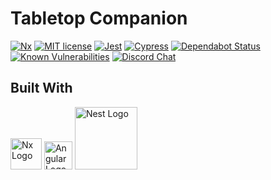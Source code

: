 # Tabletop Companion

[![Nx](https://img.shields.io/badge/Built%20With-Nx-blueviolet.svg?style=plastic)](https://nx.dev/getting-started/what-is-nx)
[![MIT license](https://img.shields.io/badge/License-MIT-brightgreen.svg?style=plastic)](http://opensource.org/licenses/MIT)
[![Jest](https://img.shields.io/badge/Tested%20With-Jest-maroon.svg?style=plastic)](https://jestjs.io)
[![Cypress](https://img.shields.io/badge/Tested%20With-Cypress-2e3138.svg?style=plastic)](https://www.cypress.io)
[![Dependabot Status](https://api.dependabot.com/badges/status?host=github&repo=jmcdo29/zeldaPlay)](https://dependabot.com)
[![Known Vulnerabilities](https://snyk.io/test/github/jmcdo29/zeldaPlay/badge.svg?targetFile=package.json)](https://snyk.io/test/github/jmcdo29/zeldaPlay?targetFile=package.json)
[![Discord Chat](https://img.shields.io/badge/chat%20on-Discord-blue.svg?style=plastic)](https://discord.gg/hGuDEgG 'Discord Chat')


## Built With

<a href="https://https://nx.dev/getting-started/what-is-nx" align="left"><img src="https://raw.githubusercontent.com/nrwl/nx/master/nx-logo.png" width="50" alt="Nx Logo"></a>
<a href="https://angular.io"><img src="https://angular.io/assets/imagxt.es/logos/angular/angular.svg" width=45 alt="Angular Logo"></a>
<a href="https://docs.nestjs.com"><img src="https://nestjs.com/img/logo_tesvg" width=100 alt="Nest Logo"></a>
